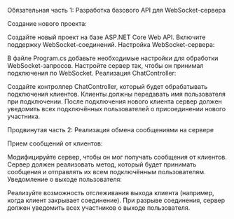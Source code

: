 Обязательная часть 1: Разработка базового API для WebSocket-сервера

Создание нового проекта:

Создайте новый проект на базе ASP.NET Core Web API.
Включите поддержку WebSocket-соединений.
Настройка WebSocket-сервера:

В файле Program.cs добавьте необходимые настройки для обработки WebSocket-запросов.
Настройте сервер так, чтобы он принимал подключения по WebSocket.
Реализация ChatController:

Создайте контроллер ChatController, который будет обрабатывать подключения клиентов.
Клиенты должны передавать имя пользователя при подключении.
После подключения нового клиента сервер должен уведомить всех подключённых пользователей о присоединении нового участника.

Продвинутая часть 2: Реализация обмена сообщениями на сервере

Прием сообщений от клиентов:

Модифицируйте сервер, чтобы он мог получать сообщения от клиентов.
Сервер должен реализовать метод, который будет принимать сообщения и отправлять их всем подключённым пользователям.
Уведомление о выходе пользователя:

Реализуйте возможность отслеживания выхода клиента (например, когда клиент закрывает соединение).
При разрыве соединения, сервер должен уведомить всех участников о выходе пользователя.
